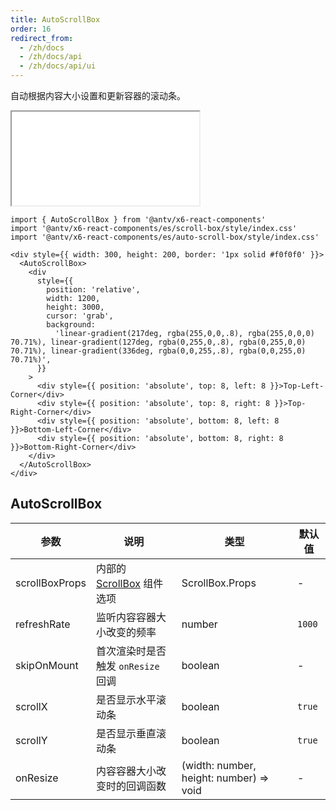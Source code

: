 ```yaml
---
title: AutoScrollBox
order: 16
redirect_from:
  - /zh/docs
  - /zh/docs/api
  - /zh/docs/api/ui
---
```


自动根据内容大小设置和更新容器的滚动条。

<iframe src="/demos/api/ui/auto-scrollbox/basic"></iframe>

```tsx
import { AutoScrollBox } from '@antv/x6-react-components'
import '@antv/x6-react-components/es/scroll-box/style/index.css'
import '@antv/x6-react-components/es/auto-scroll-box/style/index.css'

<div style={{ width: 300, height: 200, border: '1px solid #f0f0f0' }}>
  <AutoScrollBox>
    <div
      style={{
        position: 'relative',
        width: 1200,
        height: 3000,
        cursor: 'grab',
        background:
          'linear-gradient(217deg, rgba(255,0,0,.8), rgba(255,0,0,0) 70.71%), linear-gradient(127deg, rgba(0,255,0,.8), rgba(0,255,0,0) 70.71%), linear-gradient(336deg, rgba(0,0,255,.8), rgba(0,0,255,0) 70.71%)',
      }}
    >
      <div style={{ position: 'absolute', top: 8, left: 8 }}>Top-Left-Corner</div>
      <div style={{ position: 'absolute', top: 8, right: 8 }}>Top-Right-Corner</div>
      <div style={{ position: 'absolute', bottom: 8, left: 8 }}>Bottom-Left-Corner</div>
      <div style={{ position: 'absolute', bottom: 8, right: 8 }}>Bottom-Right-Corner</div>
    </div>
  </AutoScrollBox>
</div>
```

## AutoScrollBox

| 参数           | 说明                                     | 类型                                    | 默认值 |
|----------------|----------------------------------------|-----------------------------------------|--------|
| scrollBoxProps | 内部的 [ScrollBox](/zh/docs/api/ui/scrollbox) 组件选项 | ScrollBox.Props                         | -      |
| refreshRate    | 监听内容容器大小改变的频率               | number                                  | `1000` |
| skipOnMount    | 首次渲染时是否触发 `onResize` 回调       | boolean                                 | -      |
| scrollX        | 是否显示水平滚动条                       | boolean                                 | `true` |
| scrollY        | 是否显示垂直滚动条                       | boolean                                 | `true` |
| onResize       | 内容容器大小改变时的回调函数             | (width: number, height: number) => void | -      |

